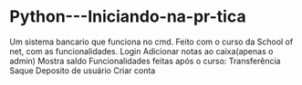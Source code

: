﻿# Python---Iniciando-na-pr-tica
Um sistema bancario que funciona no cmd.
Feito com o curso da School of net, com as funcionalidades.
  Login
  Adicionar notas ao caixa(apenas o admin)
  Mostra saldo
 Funcionalidades feitas após o curso:
  Transferência
  Saque
  Deposito de usuário
  Criar conta

